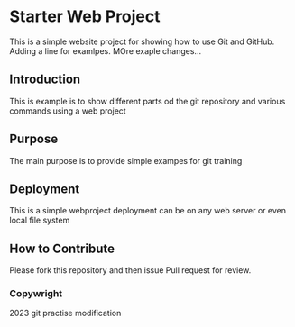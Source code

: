 # Starter Web Project

This is a simple website project for showing how to use Git and GitHub. Adding a line for examlpes. MOre exaple changes...

## Introduction

This is example is to show different parts od the git repository and various commands using a web project

## Purpose
 The main purpose is to provide simple exampes for git training

## Deployment
This is a simple webproject deployment can be on any web server or even local file system

## How to Contribute
Please fork this repository and then issue Pull request for review.
### Copywright
2023
git practise
modification
